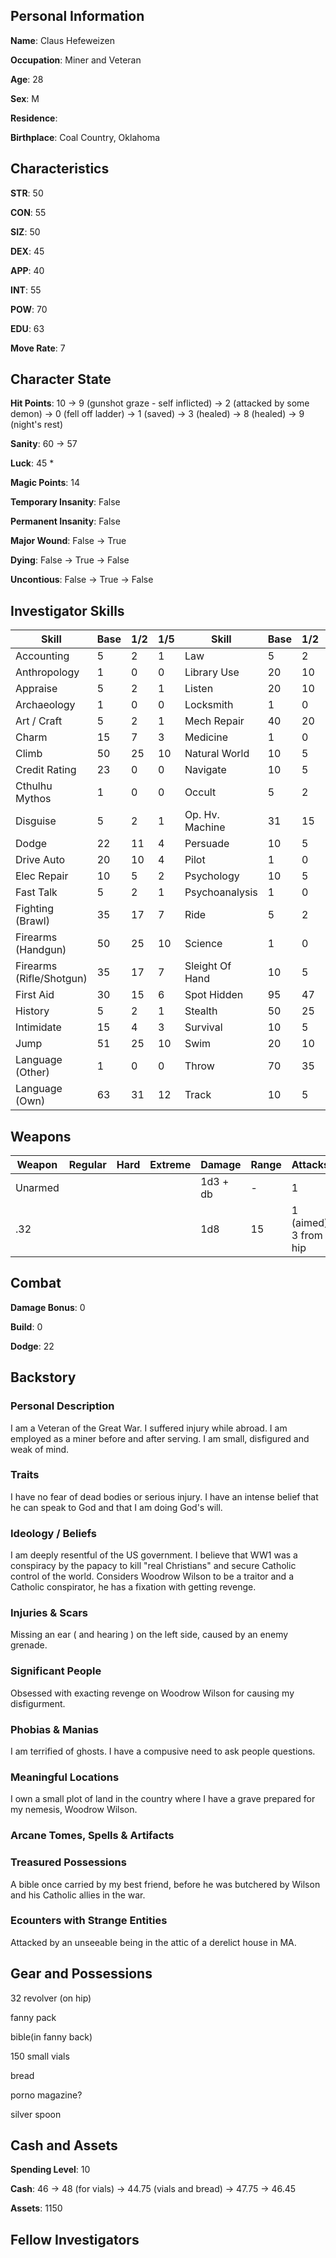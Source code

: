 ## Personal Information

**Name**: Claus Hefeweizen

**Occupation**: Miner and Veteran

**Age**: 28

**Sex**: M

**Residence**: 

**Birthplace**: Coal Country, Oklahoma

## Characteristics

**STR**: 50

**CON**: 55

**SIZ**: 50

**DEX**: 45

**APP**: 40

**INT**: 55

**POW**: 70

**EDU**: 63

**Move Rate**: 7

## Character State

**Hit Points**: 10 -> 9 (gunshot graze - self inflicted) -> 2 (attacked by some demon) -> 0 (fell off ladder) -> 1 (saved) -> 3 (healed) -> 8 (healed) -> 9 (night's rest)

**Sanity**: 60 -> 57

**Luck**: 45 *

**Magic Points**: 14

**Temporary Insanity**: False

**Permanent Insanity**: False

**Major Wound**: False -> True

**Dying**: False -> True -> False

**Uncontious**: False -> True -> False

## Investigator Skills

| Skill                    | Base | 1/2 | 1/5 | Skill           | Base | 1/2 | 1/5  |
|--------------------------|------|-----|-----|-----------------|------|-----|------|
| Accounting               | 5    | 2   | 1   | Law             | 5    | 2   | 1    |
| Anthropology             | 1    | 0   | 0   | Library Use     | 20   | 10  | 4    |
| Appraise                 | 5    | 2   | 1   | Listen          | 20   | 10  | 4    |
| Archaeology              | 1    | 0   | 0   | Locksmith       | 1    | 0   | 0    |
| Art / Craft              | 5    | 2   | 1   | Mech Repair     | 40   | 20  | 8    |
| Charm                    | 15   | 7   | 3   | Medicine        | 1    | 0   | 0    |
| Climb                    | 50   | 25  | 10  | Natural World   | 10   | 5   | 2    |
| Credit Rating            | 23   | 0   | 0   | Navigate        | 10   | 5   | 2    |
| Cthulhu Mythos           | 1    | 0   | 0   | Occult          | 5    | 2   | 1    |
| Disguise                 | 5    | 2   | 1   | Op. Hv. Machine | 31   | 15  | 6    |
| Dodge                    | 22   | 11  | 4   | Persuade        | 10   | 5   | 2    |
| Drive Auto               | 20   | 10  | 4   | Pilot           | 1    | 0   | 0    |
| Elec Repair              | 10   | 5   | 2   | Psychology      | 10   | 5   | 2    |
| Fast Talk                | 5    | 2   | 1   | Psychoanalysis  | 1    | 0   | 0    |
| Fighting (Brawl)         | 35   | 17  | 7   | Ride            | 5    | 2   | 1    |
| Firearms (Handgun)       | 50   | 25  | 10  | Science         | 1    | 0   | 0    |
| Firearms (Rifle/Shotgun) | 35   | 17  | 7   | Sleight Of Hand | 10   | 5   | 2    |
| First Aid                | 30   | 15  | 6   | Spot Hidden     | 95   | 47  | 11   |
| History                  | 5    | 2   | 1   | Stealth         | 50   | 25  | 10   |
| Intimidate               | 15   | 4   | 3   | Survival        | 10   | 5   | 2    |
| Jump                     | 51   | 25  | 10  | Swim            | 20   | 10  | 4    |
| Language (Other)         | 1    | 0   | 0   | Throw           | 70   | 35  | 14   |
| Language (Own)           | 63   | 31  | 12  | Track           | 10   | 5   | 2    |

## Weapons
| Weapon  | Regular | Hard | Extreme | Damage   | Range | Attacks               | Ammo | Malfunction        |
|---------|---------|------|---------|----------|-------|-----------------------|-------|-------------------|
| Unarmed |         |      |         | 1d3 + db | -     | 1                     | -     | -                 |
|  .32    |         |      |         |  1d8     |   15  |  1 (aimed) 3 from hip |    6  | 100               |

## Combat

**Damage Bonus**: 0 

**Build**: 0

**Dodge**: 22

## Backstory

### Personal Description

I am a Veteran of the Great War. I suffered injury while abroad. I am employed as a miner before and after serving. I am small, disfigured and weak of mind. 

### Traits

I have no fear of dead bodies or serious injury. I have an intense belief that he can speak to God and that I am doing God's will. 

### Ideology / Beliefs

I am deeply resentful of the US government. I believe that WW1 was a conspiracy by the papacy to kill "real Christians" and secure Catholic control of the world. Considers Woodrow Wilson to be a traitor and a Catholic conspirator, he has a fixation with getting revenge.

### Injuries & Scars

Missing an ear ( and hearing ) on the left side, caused by an enemy grenade. 

### Significant People

Obsessed with exacting revenge on Woodrow Wilson for causing my disfigurment. 

### Phobias & Manias

I am terrified of ghosts. I have a compusive need to ask people questions.

### Meaningful Locations

I own a small plot of land in the country where I have a grave prepared for my nemesis, Woodrow Wilson. 

### Arcane Tomes, Spells & Artifacts

### Treasured Possessions

A bible once carried by my best friend, before he was butchered by Wilson and his Catholic allies in the war.

### Ecounters with Strange Entities

Attacked by an unseeable being in the attic of a derelict house in MA. 

## Gear and Possessions

32 revolver (on hip)

fanny pack

bible(in fanny back)

150 small vials

bread

porno magazine?

silver spoon

## Cash and Assets

**Spending Level**: 10

**Cash**: 46 -> 48 (for vials) -> 44.75 (vials and bread) -> 47.75 -> 46.45

**Assets**: 1150

## Fellow Investigators
